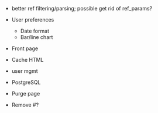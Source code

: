 - better ref filtering/parsing; possible get rid of ref_params?

- User preferences
  - Date format
  - Bar/line chart
- Front page
- Cache HTML
- user mgmt
- PostgreSQL
- Purge page

- Remove #?
